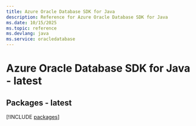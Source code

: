 ```yaml
---
title: Azure Oracle Database SDK for Java
description: Reference for Azure Oracle Database SDK for Java
ms.date: 10/15/2025
ms.topic: reference
ms.devlang: java
ms.service: oracledatabase
---
```

# Azure Oracle Database SDK for Java - latest
## Packages - latest
[!INCLUDE [packages](oracle-database-index.md)]